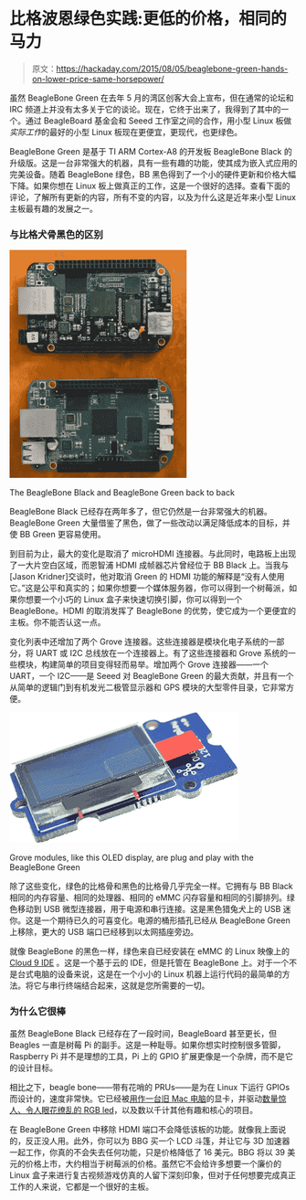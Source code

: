 # 比格波恩绿色实践:更低的价格，相同的马力

> 原文：<https://hackaday.com/2015/08/05/beaglebone-green-hands-on-lower-price-same-horsepower/>

虽然 BeagleBone Green 在去年 5 月的湾区创客大会上宣布，但在通常的论坛和 IRC 频道上并没有太多关于它的谈论。现在，它终于出来了，我得到了其中的一个。通过 BeagleBoard 基金会和 Seeed 工作室之间的合作，用小型 Linux 板做*实际工作*的最好的小型 Linux 板现在更便宜，更现代，也更绿色。

BeagleBone Green 是基于 TI ARM Cortex-A8 的开发板 BeagleBone Black 的升级版。这是一台非常强大的机器，具有一些有趣的功能，使其成为嵌入式应用的完美设备。随着 BeagleBone 绿色，BB 黑色得到了一个小的硬件更新和价格大幅下降。如果你想在 Linux 板上做真正的工作，这是一个很好的选择。查看下面的评论，了解所有更新的内容，所有不变的内容，以及为什么这是近年来小型 Linux 主板最有趣的发展之一。

### 与比格犬骨黑色的区别

[![BlackVGreen](img/cc8cb9ba7c411d84e02aa2d39a153e70.png)](https://hackaday.com/wp-content/uploads/2015/08/blackvgreen.jpg)

The BeagleBone Black and BeagleBone Green back to back

BeagleBone Black 已经存在两年多了，但它仍然是一台非常强大的机器。BeagleBone Green 大量借鉴了黑色，做了一些改动以满足降低成本的目标，并使 BB Green 更容易使用。

到目前为止，最大的变化是取消了 microHDMI 连接器。与此同时，电路板上出现了一大片空白区域，而恩智浦 HDMI 成帧器芯片曾经位于 BB Black 上。当我与[Jason Kridner]交谈时，他对取消 Green 的 HDMI 功能的解释是“没有人使用它。”这是公平和真实的；如果你想要一个媒体服务器，你可以得到一个树莓派，如果你想要一个小巧的 Linux 盒子来快速切换引脚，你可以得到一个 BeagleBone。HDMI 的取消发挥了 BeagleBone 的优势，使它成为一个更便宜的主板。你不能否认这一点。

变化列表中还增加了两个 Grove 连接器。这些连接器是模块化电子系统的一部分，将 UART 或 I2C 总线放在一个连接器上。有了这些连接器和 Grove 系统的一些模块，构建简单的项目变得轻而易举。增加两个 Grove 连接器——一个 UART，一个 I2C——是 Seeed 对 BeagleBone Green 的最大贡献，并且有一个从简单的逻辑门到有机发光二极管显示器和 GPS 模块的大型零件目录，它非常方便。

[![oled](img/3f7c75cc19e4d1f389b8fa026a5a777e.png)](https://hackaday.com/wp-content/uploads/2015/08/oled.png)

Grove modules, like this OLED display, are plug and play with the BeagleBone Green

除了这些变化，绿色的比格骨和黑色的比格骨几乎完全一样。它拥有与 BB Black 相同的内存容量、相同的处理器、相同的 eMMC 闪存容量和相同的引脚排列。绿色移动到 USB 微型连接器，用于电源和串行连接。这是黑色猎兔犬上的 USB 迷你。这是一个期待已久的可喜变化。电源的桶形插孔已经从 BeagleBone Green 上移除，更大的 USB 端口已经移到以太网插座旁边。

就像 BeagleBone 的黑色一样，绿色来自已经安装在 eMMC 的 Linux 映像上的 [Cloud 9 IDE](https://c9.io/) 。这是一个基于云的 IDE，但是托管在 BeagleBone 上。对于一个不是台式电脑的设备来说，这是在一个小小的 Linux 机器上运行代码的最简单的方法。将它与串行终端结合起来，这就是您所需要的一切。

### 为什么它很棒

虽然 BeagleBone Black 已经存在了一段时间，BeagleBoard 甚至更长，但 Beagles 一直是树莓 Pi 的副手。这是一种耻辱。如果你想实时控制很多管脚，Raspberry Pi 并不是理想的工具，Pi 上的 GPIO 扩展更像是一个杂牌，而不是它的设计目标。

相比之下，beagle bone——带有花哨的 PRUs——是为在 Linux 下运行 GPIOs 而设计的，速度非常快。它已经被[用作一台旧 Mac 电脑](http://hackaday.com/2014/02/05/the-30th-anniversary-macintosh/)的显卡，并驱动[数量惊人、令人眼花缭乱的 RGB led](https://hackaday.io/project/3-fled)，以及数以千计其他有趣和核心的项目。

在 BeagleBone Green 中移除 HDMI 端口不会降低该板的功能。就像我上面说的，反正没人用。此外，你可以为 BBG 买一个 LCD 斗篷，并让它与 3D 加速器一起工作，你真的不会失去任何功能，只是价格降低了 16 美元。BBG 将以 39 美元的价格上市，大约相当于树莓派的价格。虽然它不会给许多想要一个廉价的 Linux 盒子来进行复古视频游戏仿真的人留下深刻印象，但对于任何想要完成真正工作的人来说，它都是一个很好的主板。